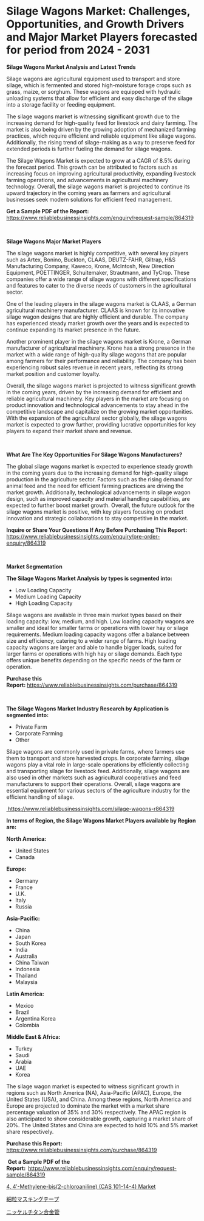 <p><h1>Silage Wagons Market: Challenges, Opportunities, and Growth Drivers and Major Market Players forecasted for period from 2024 - 2031</h1></p><p><strong>Silage Wagons Market Analysis and Latest Trends</strong></p>
<p><p>Silage wagons are agricultural equipment used to transport and store silage, which is fermented and stored high-moisture forage crops such as grass, maize, or sorghum. These wagons are equipped with hydraulic unloading systems that allow for efficient and easy discharge of the silage into a storage facility or feeding equipment.</p><p>The silage wagons market is witnessing significant growth due to the increasing demand for high-quality feed for livestock and dairy farming. The market is also being driven by the growing adoption of mechanized farming practices, which require efficient and reliable equipment like silage wagons. Additionally, the rising trend of silage-making as a way to preserve feed for extended periods is further fueling the demand for silage wagons.</p><p>The Silage Wagons Market is expected to grow at a CAGR of 8.5% during the forecast period. This growth can be attributed to factors such as increasing focus on improving agricultural productivity, expanding livestock farming operations, and advancements in agricultural machinery technology. Overall, the silage wagons market is projected to continue its upward trajectory in the coming years as farmers and agricultural businesses seek modern solutions for efficient feed management.</p></p>
<p><strong>Get a Sample PDF of the Report:&nbsp;</strong> <a href="https://www.reliablebusinessinsights.com/enquiry/request-sample/864319">https://www.reliablebusinessinsights.com/enquiry/request-sample/864319</a></p>
<p>&nbsp;</p>
<p><strong>Silage Wagons Major Market Players</strong></p>
<p><p>The silage wagons market is highly competitive, with several key players such as Artex, Bonino, Buckton, CLAAS, DEUTZ-FAHR, Giltrap, H&S Manufacturing Company, Kaweco, Krone, McIntosh, New Direction Equipment, POETTINGER, Schuitemaker, Strautmann, and TyCrop. These companies offer a wide range of silage wagons with different specifications and features to cater to the diverse needs of customers in the agricultural sector.</p><p>One of the leading players in the silage wagons market is CLAAS, a German agricultural machinery manufacturer. CLAAS is known for its innovative silage wagon designs that are highly efficient and durable. The company has experienced steady market growth over the years and is expected to continue expanding its market presence in the future. </p><p>Another prominent player in the silage wagons market is Krone, a German manufacturer of agricultural machinery. Krone has a strong presence in the market with a wide range of high-quality silage wagons that are popular among farmers for their performance and reliability. The company has been experiencing robust sales revenue in recent years, reflecting its strong market position and customer loyalty.</p><p>Overall, the silage wagons market is projected to witness significant growth in the coming years, driven by the increasing demand for efficient and reliable agricultural machinery. Key players in the market are focusing on product innovation and technological advancements to stay ahead in the competitive landscape and capitalize on the growing market opportunities. With the expansion of the agricultural sector globally, the silage wagons market is expected to grow further, providing lucrative opportunities for key players to expand their market share and revenue.</p></p>
<p>&nbsp;</p>
<p><strong>What Are The Key Opportunities For Silage Wagons Manufacturers?</strong></p>
<p><p>The global silage wagons market is expected to experience steady growth in the coming years due to the increasing demand for high-quality silage production in the agriculture sector. Factors such as the rising demand for animal feed and the need for efficient farming practices are driving the market growth. Additionally, technological advancements in silage wagon design, such as improved capacity and material handling capabilities, are expected to further boost market growth. Overall, the future outlook for the silage wagons market is positive, with key players focusing on product innovation and strategic collaborations to stay competitive in the market.</p></p>
<p><strong>Inquire or Share Your Questions If Any Before Purchasing This Report:</strong> <a href="https://www.reliablebusinessinsights.com/enquiry/pre-order-enquiry/864319">https://www.reliablebusinessinsights.com/enquiry/pre-order-enquiry/864319</a></p>
<p>&nbsp;</p>
<p><strong>Market Segmentation</strong></p>
<p><strong>The Silage Wagons Market Analysis by types is segmented into:</strong></p>
<p><ul><li>Low Loading Capacity</li><li>Medium Loading Capacity</li><li>High Loading Capacity</li></ul></p>
<p><p>Silage wagons are available in three main market types based on their loading capacity: low, medium, and high. Low loading capacity wagons are smaller and ideal for smaller farms or operations with lower hay or silage requirements. Medium loading capacity wagons offer a balance between size and efficiency, catering to a wider range of farms. High loading capacity wagons are larger and able to handle bigger loads, suited for larger farms or operations with high hay or silage demands. Each type offers unique benefits depending on the specific needs of the farm or operation.</p></p>
<p><strong>Purchase this Report:&nbsp;</strong><a href="https://www.reliablebusinessinsights.com/purchase/864319">https://www.reliablebusinessinsights.com/purchase/864319</a></p>
<p>&nbsp;</p>
<p><strong>The Silage Wagons Market Industry Research by Application is segmented into:</strong></p>
<p><ul><li>Private Farm</li><li>Corporate Farming</li><li>Other</li></ul></p>
<p><p>Silage wagons are commonly used in private farms, where farmers use them to transport and store harvested crops. In corporate farming, silage wagons play a vital role in large-scale operations by efficiently collecting and transporting silage for livestock feed. Additionally, silage wagons are also used in other markets such as agricultural cooperatives and feed manufacturers to support their operations. Overall, silage wagons are essential equipment for various sectors of the agriculture industry for the efficient handling of silage.</p></p>
<p><a href="https://www.reliablebusinessinsights.com/silage-wagons-r864319">&nbsp;https://www.reliablebusinessinsights.com/silage-wagons-r864319</a></p>
<p><strong>In terms of Region, the Silage Wagons Market Players available by Region are:</strong></p>
<p>
    <p> <strong> North America: </strong>
        <ul>
            <li>United States</li>
            <li>Canada</li>
        </ul>
        </p> 
    <p> <strong> Europe: </strong>
        <ul>
            <li>Germany</li>
            <li>France</li>
            <li>U.K.</li>
            <li>Italy</li>
            <li>Russia</li>
        </ul>
        </p> 
    <p> <strong> Asia-Pacific: </strong>
        <ul>
            <li>China</li>
            <li>Japan</li>
            <li>South Korea</li>
            <li>India</li>
            <li>Australia</li>
            <li>China Taiwan</li>
            <li>Indonesia</li>
            <li>Thailand</li>
            <li>Malaysia</li>
        </ul>
        </p> 
    <p> <strong> Latin America: </strong>
        <ul>
            <li>Mexico</li>
            <li>Brazil</li>
            <li>Argentina Korea</li>
            <li>Colombia</li>
        </ul>
        </p> 
    <p> <strong> Middle East & Africa: </strong>
        <ul>
            <li>Turkey</li>
            <li>Saudi</li>
            <li>Arabia</li>
            <li>UAE</li>
            <li>Korea</li>
        </ul>
    </p>
    </p>
<p><p>The silage wagon market is expected to witness significant growth in regions such as North America (NA), Asia-Pacific (APAC), Europe, the United States (USA), and China. Among these regions, North America and Europe are projected to dominate the market with a market share percentage valuation of 35% and 30% respectively. The APAC region is also anticipated to show considerable growth, capturing a market share of 20%. The United States and China are expected to hold 10% and 5% market share respectively.</p></p>
<p><strong>Purchase this Report: </strong><a href="https://www.reliablebusinessinsights.com/purchase/864319">https://www.reliablebusinessinsights.com/purchase/864319</a></p>
<p>&nbsp;<strong>Get a Sample PDF of the Report:&nbsp;&nbsp;</strong><a href="https://www.reliablebusinessinsights.com/enquiry/request-sample/864319">https://www.reliablebusinessinsights.com/enquiry/request-sample/864319</a></p>
<p><strong></strong></p>
<p><p><a href="https://github.com/wybrqqeb6/Market-Research-Report-List-1/blob/main/4-4-methylene-bis2-chloroaniline-cas-101-14-4-market.md">4, 4′-Methylene-bis(2-chloroaniline) (CAS 101-14-4) Market</a></p><p><a href="https://github.com/qwpelcjko9242629/Market-Research-Report-List-2/blob/main/7349535119726.md">細粒マスキングテープ</a></p><p><a href="https://github.com/AhmadMann1950/Market-Research-Report-List-1/blob/main/2716178119725.md">ニッケルチタン合金管</a></p></p>